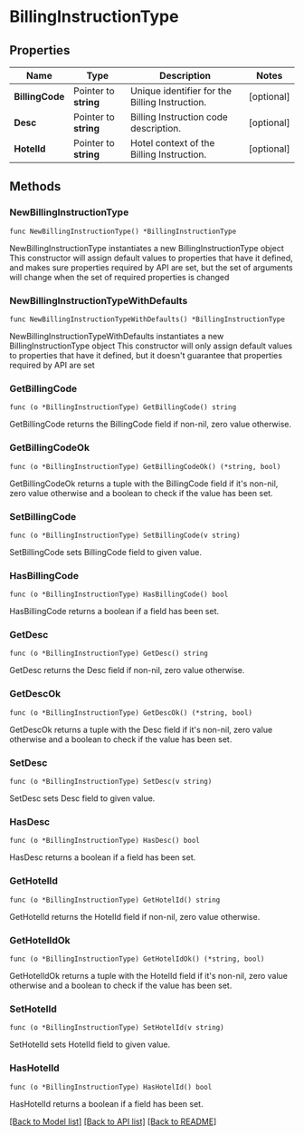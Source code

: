 # BillingInstructionType

## Properties

Name | Type | Description | Notes
------------ | ------------- | ------------- | -------------
**BillingCode** | Pointer to **string** | Unique identifier for the Billing Instruction. | [optional] 
**Desc** | Pointer to **string** | Billing Instruction code description. | [optional] 
**HotelId** | Pointer to **string** | Hotel context of the Billing Instruction. | [optional] 

## Methods

### NewBillingInstructionType

`func NewBillingInstructionType() *BillingInstructionType`

NewBillingInstructionType instantiates a new BillingInstructionType object
This constructor will assign default values to properties that have it defined,
and makes sure properties required by API are set, but the set of arguments
will change when the set of required properties is changed

### NewBillingInstructionTypeWithDefaults

`func NewBillingInstructionTypeWithDefaults() *BillingInstructionType`

NewBillingInstructionTypeWithDefaults instantiates a new BillingInstructionType object
This constructor will only assign default values to properties that have it defined,
but it doesn't guarantee that properties required by API are set

### GetBillingCode

`func (o *BillingInstructionType) GetBillingCode() string`

GetBillingCode returns the BillingCode field if non-nil, zero value otherwise.

### GetBillingCodeOk

`func (o *BillingInstructionType) GetBillingCodeOk() (*string, bool)`

GetBillingCodeOk returns a tuple with the BillingCode field if it's non-nil, zero value otherwise
and a boolean to check if the value has been set.

### SetBillingCode

`func (o *BillingInstructionType) SetBillingCode(v string)`

SetBillingCode sets BillingCode field to given value.

### HasBillingCode

`func (o *BillingInstructionType) HasBillingCode() bool`

HasBillingCode returns a boolean if a field has been set.

### GetDesc

`func (o *BillingInstructionType) GetDesc() string`

GetDesc returns the Desc field if non-nil, zero value otherwise.

### GetDescOk

`func (o *BillingInstructionType) GetDescOk() (*string, bool)`

GetDescOk returns a tuple with the Desc field if it's non-nil, zero value otherwise
and a boolean to check if the value has been set.

### SetDesc

`func (o *BillingInstructionType) SetDesc(v string)`

SetDesc sets Desc field to given value.

### HasDesc

`func (o *BillingInstructionType) HasDesc() bool`

HasDesc returns a boolean if a field has been set.

### GetHotelId

`func (o *BillingInstructionType) GetHotelId() string`

GetHotelId returns the HotelId field if non-nil, zero value otherwise.

### GetHotelIdOk

`func (o *BillingInstructionType) GetHotelIdOk() (*string, bool)`

GetHotelIdOk returns a tuple with the HotelId field if it's non-nil, zero value otherwise
and a boolean to check if the value has been set.

### SetHotelId

`func (o *BillingInstructionType) SetHotelId(v string)`

SetHotelId sets HotelId field to given value.

### HasHotelId

`func (o *BillingInstructionType) HasHotelId() bool`

HasHotelId returns a boolean if a field has been set.


[[Back to Model list]](../README.md#documentation-for-models) [[Back to API list]](../README.md#documentation-for-api-endpoints) [[Back to README]](../README.md)



